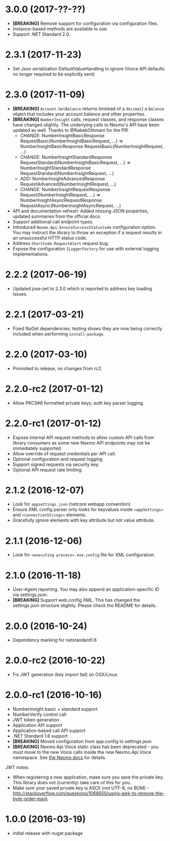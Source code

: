 # 3.0.0 (2017-??-??)

* __[BREAKING]__ Remove support for configuration via configuration files.
* Instance-based methods are available to use.
* Support .NET Standard 2.0.

# 2.3.1 (2017-11-23)

* Set Json serialization DefaultValueHandling to ignore (Voice API defaults no longer required to be explicitly sent)

# 2.3.0 (2017-11-09)

* __[BREAKING]__ `Account.GetBalance` returns (instead of a `decimal`) a `Balance` object that includes your account balance and other properties.
* __[BREAKING]__ `NumberInsight` calls, request classes, and response classes have changed slightly. The underlying calls to Nexmo's API have been updated as well. Thanks to @RabebOthmani for the PR!
  * CHANGE: NumberInsightBasicResponse RequestBasic(NumberInsightBasicRequest, ...) => NumberInsightBasicResponse RequestBasic(NumberInsightRequest, ...)
  * CHANGE: NumberInsightStandardResponse RequestStandard(NumberInsightBasicRequest, ...) => NumberInsightStandardResponse RequestStandard(NumberInsightRequest, ...)
  * ADD: NumberInsightAdvancedResponse RequestAdvanced(NumberInsightRequest, ...)
  * CHANGE: NumberInsightRequestResponse Request(NumberInsightRequest, ...) => NumberInsightAsyncRequestResponse RequestAsync(NumberInsightAsyncRequest, ...)
* API and documentation refresh: Added missing JSON properties, updated summaries from the official docs.
* Support additional call endpoint types.
* Introduced `Nexmo.Api.EnsureSuccessStatusCode` configuration option. You may instruct the library to throw an exception if a request results in an unsuccessful HTTP status code.
* Address `ShortCode.RequestAlert` request bug.
* Expose the configuration `ILoggerFactory` for use with external logging implementations.

# 2.2.2 (2017-06-19)

* Updated jose-jwt to 2.3.0 which is reported to address key loading issues.

# 2.2.1 (2017-03-21)

* Fixed NuGet dependencies; testing shows they are now being correctly included when performing `install-package`.

# 2.2.0 (2017-03-10)

* Promoted to release, no changes from rc2.

# 2.2.0-rc2 (2017-01-12)

* Allow PKCS#8 formatted private keys; auth key parser logging.

# 2.2.0-rc1 (2017-01-12)

* Expose internal API request methods to allow custom API calls from library consumers as some new Nexmo API endpoints may not be immediately supported.
* Allow override of request credentials per API call.
* Optional configuration and request logging.
* Support signed requests via security key.
* Optional API request rate limiting.

# 2.1.2 (2016-12-07)

* Look for `appsettings.json` (netcore webapp convention)
* Ensure XML config parser only looks for keyvalues inside `<appSettings>` and `<connectionStrings>` elements.
* Gracefully ignore elements with key attribute but not value attribute.

# 2.1.1 (2016-12-06)

* Look for `<executing process>.exe.config` file for XML configuration.

# 2.1.0 (2016-11-18)

* User-Agent reporting. You may also append an application-specific ID via settings.json.
* __[BREAKING]__ Support web.config XML. This has changed the settings.json structure slightly. Please check the README for details.

# 2.0.0 (2016-10-24)

* Dependency marking for netstandard1.6

# 2.0.0-rc2 (2016-10-22)

* Fix JWT generation (key import fail) on OSX/Linux

# 2.0.0-rc1 (2016-10-16)

* NumberInsight basic + standard support
* NumberVerify control call
* JWT token generation
* Application API support
* Application-based call API support
* .NET Standard 1.6 support
* __[BREAKING]__ Moved configuration from app.config to settings.json
* __[BREAKING]__ Nexmo.Api.Voice static class has been deprecated - you must move to the new Voice calls inside the new Nexmo.Api.Voice namespace. See [the Nexmo docs](https://docs.nexmo.com/voice/voice-api) for details.

JWT notes:

* When registering a new application, make sure you save the private key. This library does not (currently) take care of this for you.
* Make sure your saved private key is ASCII (not UTF-8, no BOM) - http://stackoverflow.com/questions/1068650/using-awk-to-remove-the-byte-order-mark

# 1.0.0 (2016-03-19)

* Initial release with nuget package
